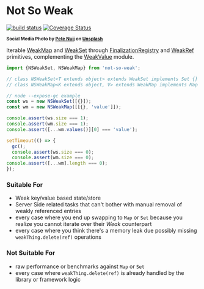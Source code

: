 # Not So Weak

[![build status](https://github.com/WebReflection/not-so-weak/actions/workflows/node.js.yml/badge.svg)](https://github.com/WebReflection/not-so-weak/actions) [![Coverage Status](https://coveralls.io/repos/github/WebReflection/not-so-weak/badge.svg?branch=main)](https://coveralls.io/github/WebReflection/not-so-weak?branch=main)

<sup>**Social Media Photo by [Pete Nuij](https://unsplash.com/@pete_nuij) on [Unsplash](https://unsplash.com/)**</sup>

Iterable [WeakMap](https://developer.mozilla.org/en-US/docs/Web/JavaScript/Reference/Global_Objects/WeakMap) and [WeakSet](https://developer.mozilla.org/en-US/docs/Web/JavaScript/Reference/Global_Objects/WeakSet) through [FinalizationRegistry](https://developer.mozilla.org/en-US/docs/Web/JavaScript/Reference/Global_Objects/FinalizationRegistry) and [WeakRef](https://developer.mozilla.org/en-US/docs/Web/JavaScript/Reference/Global_Objects/WeakRef) primitives, complementing the [WeakValue](https://github.com/WebReflection/weak-value#readme) module.

```js
import {NSWeakSet, NSWeakMap} from 'not-so-weak';

// class NSWeakSet<T extends object> extends WeakSet implements Set {}
// class NSWeakMap<K extends object, V> extends WeakMap implements Map {}

// node --expose-gc example
const ws = new NSWeakSet([{}]);
const wm = new NSWeakMap([[{}, 'value']]);

console.assert(ws.size === 1);
console.assert(wm.size === 1);
console.assert([...wm.values()][0] === 'value');

setTimeout(() => {
  gc();
  console.assert(ws.size === 0);
  console.assert(wm.size === 0);
console.assert([...wm].length === 0);
});
```

### Suitable For

  * Weak key/value based state/store
  * Server Side related tasks that can't bother with manual removal of weakly referenced entries
  * every case where you end up swapping to `Map` or `Set` because you realize you cannot iterate over their *Weak* counterpart
  * every case where you think there's a memory leak due possibly missing `weakThing.delete(ref)` operations

### Not Suitable For

  * raw performance or benchmarks against `Map` or `Set`
  * every case where `weakThing.delete(ref)` is already handled by the library or framework logic
